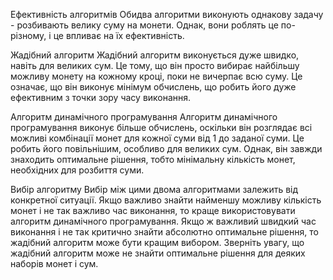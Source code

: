 Ефективність алгоритмів
Обидва алгоритми виконують однакову задачу - розбивають велику суму на монети. Однак, вони роблять це по-різному, і це впливає на їх ефективність.

Жадібний алгоритм
Жадібний алгоритм виконується дуже швидко, навіть для великих сум. Це тому, що він просто вибирає найбільшу можливу монету на кожному кроці, поки не вичерпає всю суму. Це означає, що він виконує мінімум обчислень, що робить його дуже ефективним з точки зору часу виконання.

Алгоритм динамічного програмування
Алгоритм динамічного програмування виконує більше обчислень, оскільки він розглядає всі можливі комбінації монет для кожної суми від 1 до заданої суми. Це робить його повільнішим, особливо для великих сум. Однак, він завжди знаходить оптимальне рішення, тобто мінімальну кількість монет, необхідних для розбиття суми.

Вибір алгоритму
Вибір між цими двома алгоритмами залежить від конкретної ситуації. Якщо важливо знайти найменшу можливу кількість монет і не так важливо час виконання, то краще використовувати алгоритм динамічного програмування. Якщо ж важливий швидкий час виконання і не так критично знайти абсолютно оптимальне рішення, то жадібний алгоритм може бути кращим вибором. Зверніть увагу, що жадібний алгоритм може не знайти оптимальне рішення для деяких наборів монет і сум.
